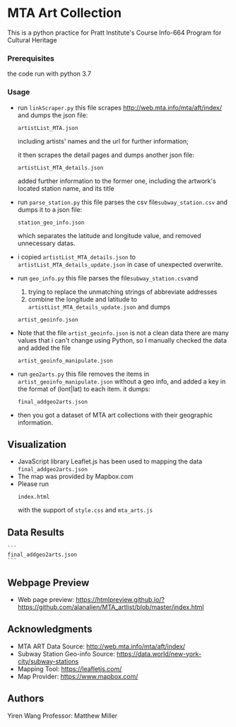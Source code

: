 # MTA Art Collection 

This is a python practice for Pratt Institute's Course Info-664 Program for Cultural Heritage

### Prerequisites

the code run with python 3.7

### Usage

- run ```linkScraper.py```
  this file scrapes http://web.mta.info/mta/aft/index/
  and dumps the json file:
    ```
    artistList_MTA.json
    ```
    including artists' names and the url for further information;
    
    it then scrapes the detail pages and dumps another json file:
    ```
    artistList_MTA_details.json
    ```
    added further information to the former one, including the artwork's located station name, and its title
  
- run ```parse_station.py```
  this file parses the csv file```subway_station.csv```
  and dumps it to a json file:
    ```
    station_geo_info.json
    ```
    which separates the latitude and longitude value, and removed unnecessary datas.
    
- i copied ```artistList_MTA_details.json``` to ```artistList_MTA_details_update.json``` in case of unexpected overwrite.
  
- run ```geo_info.py```
  this file parses the file```subway_station.csv```and
    1. trying to replace the unmatching strings of abbreviate addresses
    2. combine the longitude and latitude to ```artistList_MTA_details_update.json```
  and dumps
    ```
    artist_geoinfo.json
    ```
- Note that the file ```artist_geoinfo.json``` is not a clean data
    there are many values that i can't change using Python, so I manually checked the data and added the file
    ```
    artist_geoinfo_manipulate.json
    ```
- run ```geo2arts.py```
    this file removes the items in ```artist_geoinfo_manipulate.json``` without a geo info, and added a key in the format of (lont|lat) to each item. it dumps:
    ```
    final_addgeo2arts.json
    ```
- then you got a dataset of MTA art collections with their geographic information.

## Visualization
- JavaScript library Leaflet.js has been used to mapping the data ```final_addgeo2arts.json```
- The map was provided by Mapbox.com
- Please run
  ```
  index.html
  ```
  with the support of ```style.css``` and ```mta_arts.js```

## Data Results
    ```
    final_addgeo2arts.json
    ```
## Webpage Preview
- Web page preview: https://htmlpreview.github.io/?https://github.com/alanalien/MTA_artlist/blob/master/index.html

## Acknowledgments

* MTA ART Data Source: http://web.mta.info/mta/aft/index/
* Subway Station Geo-info Source: https://data.world/new-york-city/subway-stations
* Mapping Tool: https://leafletjs.com/
* Map Provider: https://www.mapbox.com/

## Authors

Yiren Wang
Professor: Matthew Miller
